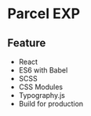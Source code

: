 # Parcel EXP

## Feature

- React
- ES6 with Babel
- SCSS
- CSS Modules
- Typography.js
- Build for production